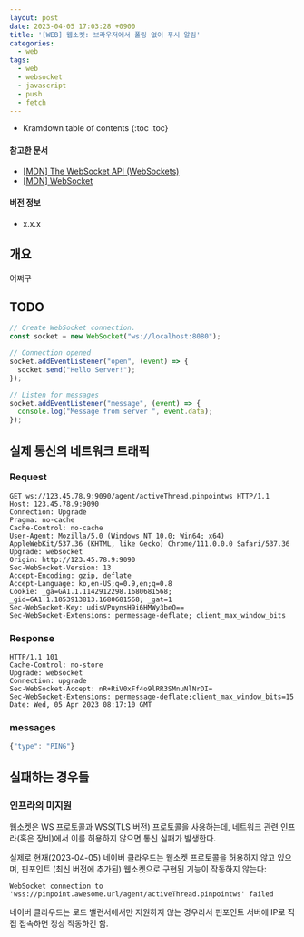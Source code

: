 ```yaml
---
layout: post
date: 2023-04-05 17:03:28 +0900
title: '[WEB] 웹소켓: 브라우저에서 폴링 없이 푸시 알림'
categories:
  - web
tags:
  - web
  - websocket
  - javascript
  - push
  - fetch
---
```


* Kramdown table of contents
{:toc .toc}

#### 참고한 문서

- [\[MDN\] The WebSocket API (WebSockets)](https://developer.mozilla.org/en-US/docs/Web/API/WebSockets_API)
- [\[MDN\] WebSocket](https://developer.mozilla.org/en-US/docs/Web/API/WebSocket)

#### 버전 정보

- x.x.x


## 개요

어쩌구


## TODO

```js
// Create WebSocket connection.
const socket = new WebSocket("ws://localhost:8080");

// Connection opened
socket.addEventListener("open", (event) => {
  socket.send("Hello Server!");
});

// Listen for messages
socket.addEventListener("message", (event) => {
  console.log("Message from server ", event.data);
});
```


## 실제 통신의 네트워크 트래픽

### Request

```
GET ws://123.45.78.9:9090/agent/activeThread.pinpointws HTTP/1.1
Host: 123.45.78.9:9090
Connection: Upgrade
Pragma: no-cache
Cache-Control: no-cache
User-Agent: Mozilla/5.0 (Windows NT 10.0; Win64; x64) AppleWebKit/537.36 (KHTML, like Gecko) Chrome/111.0.0.0 Safari/537.36
Upgrade: websocket
Origin: http://123.45.78.9:9090
Sec-WebSocket-Version: 13
Accept-Encoding: gzip, deflate
Accept-Language: ko,en-US;q=0.9,en;q=0.8
Cookie: _ga=GA1.1.1142912298.1680681568; _gid=GA1.1.1853913813.1680681568; _gat=1
Sec-WebSocket-Key: udisVPuynsH9i6HMWy3beQ==
Sec-WebSocket-Extensions: permessage-deflate; client_max_window_bits
```

### Response

```
HTTP/1.1 101
Cache-Control: no-store
Upgrade: websocket
Connection: upgrade
Sec-WebSocket-Accept: nR+RiV0xFf4o9lRR3SMnuNlNrDI=
Sec-WebSocket-Extensions: permessage-deflate;client_max_window_bits=15
Date: Wed, 05 Apr 2023 08:17:10 GMT
```

### messages

```js
{"type": "PING"}
```


## 실패하는 경우들

### 인프라의 미지원

웹소켓은 WS 프로토콜과 WSS(TLS 버전) 프로토콜을 사용하는데, 네트워크 관련 인프라(혹은 장비)에서 이를 허용하지 않으면 통신 실패가 발생한다.

실제로 현재(2023-04-05) 네이버 클라우드는 웹소켓 프로토콜을 허용하지 않고 있으며, 핀포인트 (최신 버전에 추가된) 웹소켓으로 구현된 기능이 작동하지 않는다:

```
WebSocket connection to 'wss://pinpoint.awesome.url/agent/activeThread.pinpointws' failed
```

네이버 클라우드는 로드 밸런서에서만 지원하지 않는 경우라서 핀포인트 서버에 IP로 직접 접속하면 정상 작동하긴 함.
